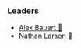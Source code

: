 ### Leaders
* [Alex Bauert 📧](mailto:alex.bauert@owasp.org)
* [Nathan Larson 📧](mailto:nathan.larson@owasp.org)
